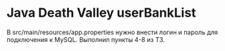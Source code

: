 # Java Death Valley userBankList
В src/main/resources/app.properties нужно внести логин и пароль для подключения к MySQL.
Выполнил пункты 4-8 из ТЗ.
